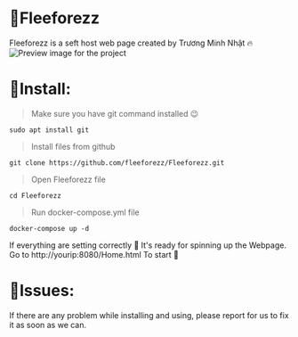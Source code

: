 # 🌿Fleeforezz
Fleeforezz is a seft host web page created by Trương Minh Nhật 🔥
![Preview image for the project](/../main/preview.png)
# 🔰Install:
> Make sure you have git command installed 😉
```
sudo apt install git 
```
> Install files from github 
```
git clone https://github.com/fleeforezz/Fleeforezz.git
```
> Open Fleeforezz file
```
cd Fleeforezz
```
> Run docker-compose.yml file
```
docker-compose up -d
```
If everything are setting correctly 💎 It's ready for spinning up the Webpage. Go to http://yourip:8080/Home.html To start 🌟

# 🐞Issues:
If there are any problem while installing and using, please report for us to fix it as soon as we can.
